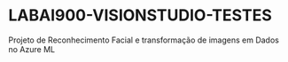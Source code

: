 # LABAI900-VISIONSTUDIO-TESTES
Projeto de  Reconhecimento Facial e transformação de imagens em Dados no Azure ML
